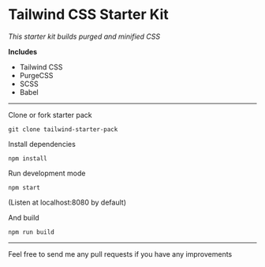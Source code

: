# Tailwind CSS Starter Kit

_This starter kit builds purged and minified CSS_

**Includes**

- Tailwind CSS
- PurgeCSS
- SCSS
- Babel

---

Clone or fork starter pack

`git clone tailwind-starter-pack`

Install dependencies

`npm install`

Run development mode

`npm start`

(Listen at localhost:8080 by default)

And build

`npm run build`

---

Feel free to send me any pull requests if you have any improvements
